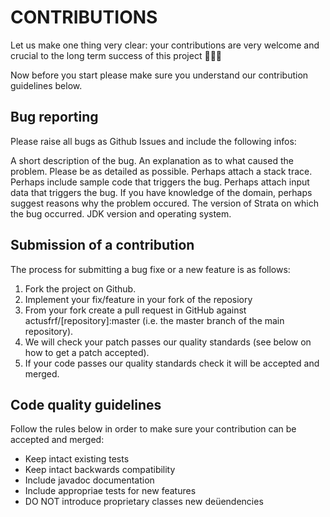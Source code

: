# CONTRIBUTIONS

Let us make one thing very clear: your contributions are very welcome and crucial to the long term success of this project 🙏🙏🙏

Now before you start please make sure you understand our contribution guidelines below.

## Bug reporting
Please raise all bugs as Github Issues and include the following infos:

A short description of the bug.
An explanation as to what caused the problem. Please be as detailed as possible.
Perhaps attach a stack trace.
Perhaps include sample code that triggers the bug.
Perhaps attach input data that triggers the bug.
If you have knowledge of the domain, perhaps suggest reasons why the problem occured.
The version of Strata on which the bug occurred.
JDK version and operating system.

## Submission of a contribution

The process for submitting a bug fixe or a new feature is as follows:

1. Fork the project on Github.
2. Implement your fix/feature in your fork of the reposiory
3. From your fork create a pull request in GitHub against actusfrf/[repository]:master (i.e. the master branch of the main repository).
4. We will check your patch passes our quality standards (see below on how to get a patch accepted).
5. If your code passes our quality standards check it will be accepted and merged.


## Code quality guidelines
Follow the rules below in order to make sure your contribution can be accepted and merged:

- Keep intact existing tests
- Keep intact backwards compatibility
- Include javadoc documentation
- Include appropriae tests for new features 
- DO NOT introduce proprietary classes new deüendencies
